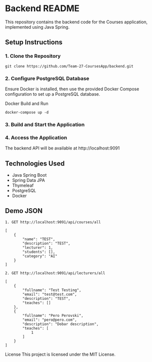 # Backend README

This repository contains the backend code for the Courses application, implemented using Java Spring.

## Setup Instructions

### 1. Clone the Repository
```
git clone https://github.com/Team-27-CoursesApp/backend.git
```

### 2. Configure PostgreSQL Database
Ensure Docker is installed, then use the provided Docker Compose configuration to set up a PostgreSQL database.

Docker Build and Run
```
docker-compose up -d
```
### 3. Build and Start the Application

### 4. Access the Application
The backend API will be available at http://localhost:9091

## Technologies Used

* Java Spring Boot
* Spring Data JPA
* Thymeleaf
* PostgreSQL
* Docker

## Demo JSON

```
1. GET http://localhost:9091/api/courses/all

[
    {
        "name": "TEST",
        "description": "TEST",
        "lecturer": 1,
        "students": [],
        "category": "AI"
    }
]

2. GET http://localhost:9091/api/lecturers/all

[
    {
        "fullname": "Test Testing",
        "email": "test@test.com",
        "description": "TEST",
        "teaches": []
    },
    {
        "fullname": "Pero Perovski",
        "email": "pero@pero.com",
        "description": "Dobar description",
        "teaches": [
            1
        ]
    }
]
```

License
This project is licensed under the MIT License.
